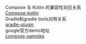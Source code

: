 Compose 与 Kotlin 的兼容性对应关系  
[Compose-kotlin](https://developer.android.google.cn/jetpack/androidx/releases/compose-kotlin?hl=zh-cn)  
Gradle和gradle tools对照关系  
[gradle-plugin](https://developer.android.google.cn/studio/releases/gradle-plugin?hl=zh-cn)  
google官方demo地址  
[compose-samples](https://github.com/android/compose-samples)

